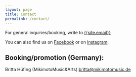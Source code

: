 ```yaml
---
layout: page
title: Contact
permalink: /contact/
---
```


For general inquiries/booking, write to [{{site.email}}](site.email)

You can also find us on [Facebook]({{site.facebook}}) or on [Instagram]({{site.instagram}}).

## Booking/promotion (Germany):
Britta Hüfing (MikimotoMusic&Arts)
[britta@mikimotomusic.de](britta@mikimotomusic.de)